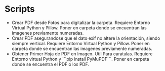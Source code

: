 # Scripts

- Crear PDF desde Fotos para digitalizar la carpeta. Requiere Entorno Virtual Python y Pillow. Poner en carpeta donde se encuentran las imagenes previamente numeradas.
- Crear PDF asegurandose que el dato exif no altere la orientación, siendo siempre vertical. Requiere Entorno Virtual Python y Pillow.  Poner en carpeta donde se encuentran las imagenes previamente numeradas.
- Obtener Primer Hoja de PDF en Imagen. Util Para caratulas. Requiere Entorno virtual Python y ´´´pip install PyMuPDF´´´. Poner en carpeta donde se encuentra el PDF o los PDF.
